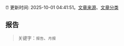 :alarm_clock: 更新时间: 2025-10-01 04:41:51。[文章来源](/README.md)、[文章分类](/TAGS.md)

## 报告


> 关键字：`报告`、`月报`



